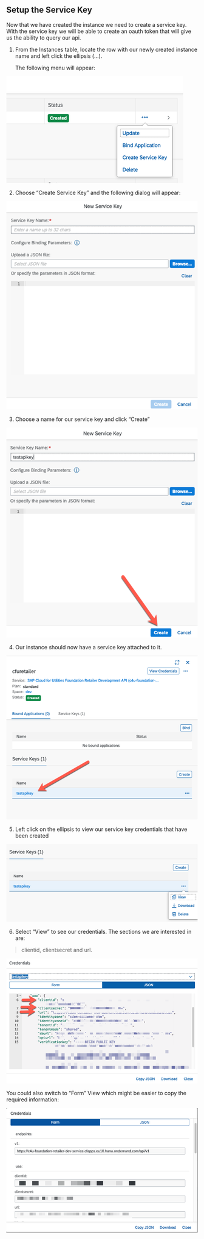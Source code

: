 ## Setup the Service Key

Now that we have created the instance we need to create a service key. With the service key we will be able to create an oauth token that will give us the ability to query our api.

1. From the Instances table, locate the row with our newly created
   instance name and left click the ellipsis (…).

   The following menu will appear:

![Menu](image14.png)


2. Choose “Create Service Key” and the following dialog will appear:

![Create Key](image15.png)


3. Choose a name for our service key and click “Create”

![Create](image16.png)


4. Our instance should now have a service key attached to it.

![AttachedServiceKey](image17.png)


5. Left click on the ellipsis to view our service key credentials that
   have been created


![Credentials](image18.png)

6. Select “View” to see our credentials. The sections we are interested
   in are:

>clientid, clientsecret and url.

![Credentials2](image19.png)


You could also switch to “Form” View which might be easier to copy the
required information:

![FormView](image20.png)
